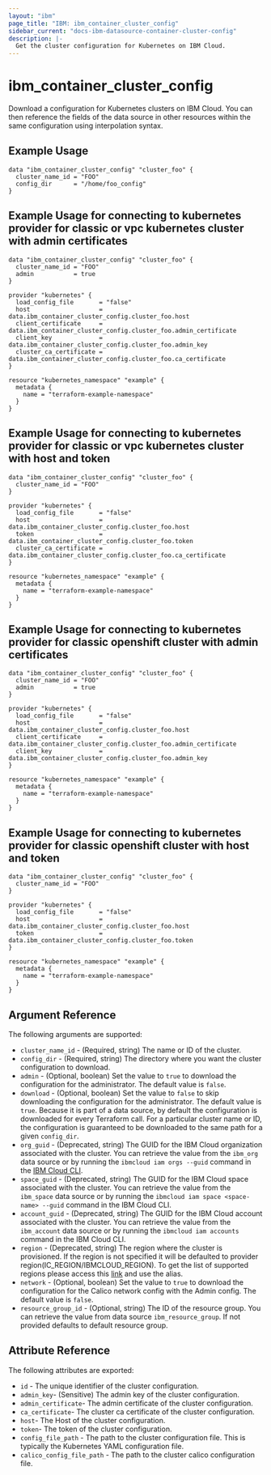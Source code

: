 ```yaml
---
layout: "ibm"
page_title: "IBM: ibm_container_cluster_config"
sidebar_current: "docs-ibm-datasource-container-cluster-config"
description: |-
  Get the cluster configuration for Kubernetes on IBM Cloud.
---
```


# ibm\_container_cluster_config


Download a configuration for Kubernetes clusters on IBM Cloud. You can then reference the fields of the data source in other resources within the same configuration using interpolation syntax.


## Example Usage

```hcl
data "ibm_container_cluster_config" "cluster_foo" {
  cluster_name_id = "FOO"
  config_dir      = "/home/foo_config"
}
```
## Example Usage for connecting to kubernetes provider for classic or vpc kubernetes cluster with admin certificates
```hcl
data "ibm_container_cluster_config" "cluster_foo" {
  cluster_name_id = "FOO"
  admin           = true
}

provider "kubernetes" {
  load_config_file       = "false"
  host                   = data.ibm_container_cluster_config.cluster_foo.host
  client_certificate     = data.ibm_container_cluster_config.cluster_foo.admin_certificate
  client_key             = data.ibm_container_cluster_config.cluster_foo.admin_key
  cluster_ca_certificate = data.ibm_container_cluster_config.cluster_foo.ca_certificate
}

resource "kubernetes_namespace" "example" {
  metadata {
    name = "terraform-example-namespace"
  }
}
```
## Example Usage for connecting to kubernetes provider for classic or vpc kubernetes cluster with host and token
```hcl
data "ibm_container_cluster_config" "cluster_foo" {
  cluster_name_id = "FOO"
}

provider "kubernetes" {
  load_config_file       = "false"
  host                   = data.ibm_container_cluster_config.cluster_foo.host
  token                  = data.ibm_container_cluster_config.cluster_foo.token
  cluster_ca_certificate = data.ibm_container_cluster_config.cluster_foo.ca_certificate
}

resource "kubernetes_namespace" "example" {
  metadata {
    name = "terraform-example-namespace"
  }
}
```
## Example Usage for connecting to kubernetes provider for classic openshift cluster with admin certificates
```hcl
data "ibm_container_cluster_config" "cluster_foo" {
  cluster_name_id = "FOO"
  admin           = true
}

provider "kubernetes" {
  load_config_file       = "false"
  host                   = data.ibm_container_cluster_config.cluster_foo.host
  client_certificate     = data.ibm_container_cluster_config.cluster_foo.admin_certificate
  client_key             = data.ibm_container_cluster_config.cluster_foo.admin_key
}

resource "kubernetes_namespace" "example" {
  metadata {
    name = "terraform-example-namespace"
  }
}
```
## Example Usage for connecting to kubernetes provider for classic openshift cluster with host and token
```hcl
data "ibm_container_cluster_config" "cluster_foo" {
  cluster_name_id = "FOO"
}

provider "kubernetes" {
  load_config_file       = "false"
  host                   = data.ibm_container_cluster_config.cluster_foo.host
  token                  = data.ibm_container_cluster_config.cluster_foo.token
}

resource "kubernetes_namespace" "example" {
  metadata {
    name = "terraform-example-namespace"
  }
}
```

## Argument Reference

The following arguments are supported:

* `cluster_name_id` - (Required, string) The name or ID of the cluster.
* `config_dir` - (Required, string) The directory where you want the cluster configuration to download.
* `admin` - (Optional, boolean) Set the value to `true` to download the configuration for the administrator. The default value is `false`.
* `download` - (Optional, boolean) Set the value to `false` to skip downloading the configuration for the administrator. The default value is `true`. Because it is part of a data source, by default the configuration is downloaded for every Terraform call. For a particular cluster name or ID, the configuration is guaranteed to be downloaded to the same path for a given `config_dir`.
* `org_guid` - (Deprecated, string) The GUID for the IBM Cloud organization associated with the cluster. You can retrieve the value from the `ibm_org` data source or by running the `ibmcloud iam orgs --guid` command in the [IBM Cloud CLI](https://cloud.ibm.com/docs/cli?topic=cloud-cli-getting-started).
* `space_guid` - (Deprecated, string) The GUID for the IBM Cloud space associated with the cluster. You can retrieve the value from the `ibm_space` data source or by running the `ibmcloud iam space <space-name> --guid` command in the IBM Cloud CLI.
* `account_guid` - (Deprecated, string) The GUID for the IBM Cloud account associated with the cluster. You can retrieve the value from the `ibm_account` data source or by running the `ibmcloud iam accounts` command in the IBM Cloud CLI.
* `region` - (Deprecated, string) The region where the cluster is provisioned. If the region is not specified it will be defaulted to provider region(IC_REGION/IBMCLOUD_REGION). To get the list of supported regions please access this [link](https://containers.bluemix.net/v1/regions) and use the alias.
* `network` - (Optional, boolean) Set the value to `true` to download the configuration for the Calico network config with the Admin config. The default value is `false`.
* `resource_group_id` - (Optional, string) The ID of the resource group.  You can retrieve the value from data source `ibm_resource_group`. If not provided defaults to default resource group.

## Attribute Reference

The following attributes are exported:

* `id` - The unique identifier of the cluster configuration.
* `admin_key`- (Sensitive) The admin key of the cluster configuration.
* `admin_certificate`- The admin certificate of the cluster configuration.
* `ca_certificate`- The cluster ca certificate of the cluster configuration.
* `host`- The Host of the cluster configuration.
* `token`- The token of the cluster configuration.
* `config_file_path` - The path to the cluster configuration file. This is typically the Kubernetes YAML configuration file.
* `calico_config_file_path` - The path to the cluster calico configuration file.